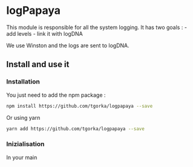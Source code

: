 # logPapaya

This module is responsible for all the system logging.
It has two goals : 
    - add levels
    - link it with logDNA

We use Winston and the logs are sent to logDNA.

## Install and use it

### Installation

You just need to add the npm package :
```bash
npm install https://github.com/tgorka/logpapaya --save
```

Or using yarn 
```bash
yarn add https://github.com/tgorka/logpapaya --save
```

### Inizialisation

In your main 